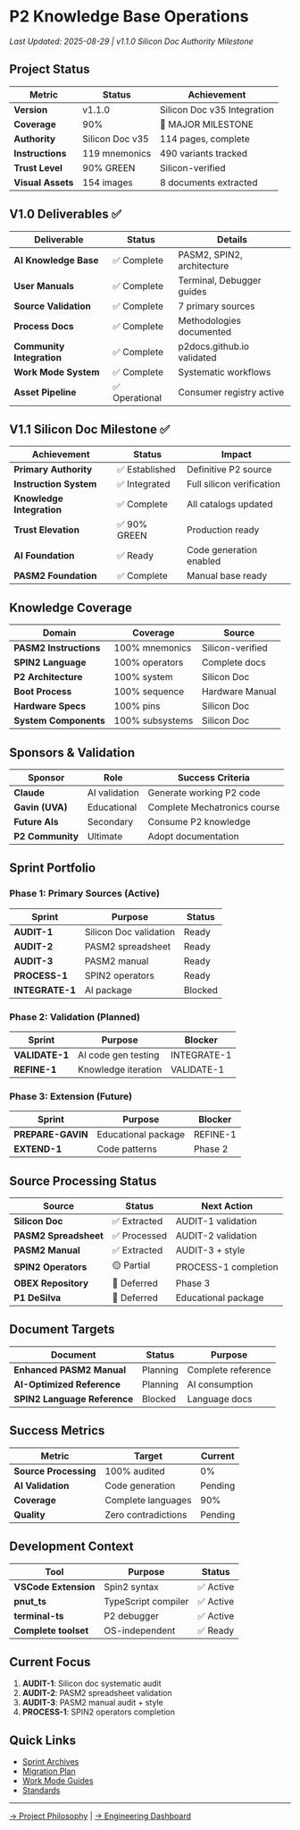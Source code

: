 # P2 Knowledge Base Operations

*Last Updated: 2025-08-29 | v1.1.0 Silicon Doc Authority Milestone*

## Project Status

| Metric | Status | Achievement |
|--------|--------|-------------|
| **Version** | v1.1.0 | Silicon Doc v35 Integration |
| **Coverage** | 90% | 🚀 MAJOR MILESTONE |
| **Authority** | Silicon Doc v35 | 114 pages, complete |
| **Instructions** | 119 mnemonics | 490 variants tracked |
| **Trust Level** | 90% GREEN | Silicon-verified |
| **Visual Assets** | 154 images | 8 documents extracted |

## V1.0 Deliverables ✅

| Deliverable | Status | Details |
|-------------|--------|---------|
| **AI Knowledge Base** | ✅ Complete | PASM2, SPIN2, architecture |
| **User Manuals** | ✅ Complete | Terminal, Debugger guides |
| **Source Validation** | ✅ Complete | 7 primary sources |
| **Process Docs** | ✅ Complete | Methodologies documented |
| **Community Integration** | ✅ Complete | p2docs.github.io validated |
| **Work Mode System** | ✅ Complete | Systematic workflows |
| **Asset Pipeline** | ✅ Operational | Consumer registry active |

## V1.1 Silicon Doc Milestone ✅

| Achievement | Status | Impact |
|-------------|--------|--------|
| **Primary Authority** | ✅ Established | Definitive P2 source |
| **Instruction System** | ✅ Integrated | Full silicon verification |
| **Knowledge Integration** | ✅ Complete | All catalogs updated |
| **Trust Elevation** | ✅ 90% GREEN | Production ready |
| **AI Foundation** | ✅ Ready | Code generation enabled |
| **PASM2 Foundation** | ✅ Complete | Manual base ready |

## Knowledge Coverage

| Domain | Coverage | Source |
|--------|----------|--------|
| **PASM2 Instructions** | 100% mnemonics | Silicon-verified |
| **SPIN2 Language** | 100% operators | Complete docs |
| **P2 Architecture** | 100% system | Silicon Doc |
| **Boot Process** | 100% sequence | Hardware Manual |
| **Hardware Specs** | 100% pins | Silicon Doc |
| **System Components** | 100% subsystems | Silicon Doc |

## Sponsors & Validation

| Sponsor | Role | Success Criteria |
|---------|------|------------------|
| **Claude** | AI validation | Generate working P2 code |
| **Gavin (UVA)** | Educational | Complete Mechatronics course |
| **Future AIs** | Secondary | Consume P2 knowledge |
| **P2 Community** | Ultimate | Adopt documentation |

## Sprint Portfolio

### Phase 1: Primary Sources (Active)

| Sprint | Purpose | Status |
|--------|---------|--------|
| **AUDIT-1** | Silicon Doc validation | Ready |
| **AUDIT-2** | PASM2 spreadsheet | Ready |
| **AUDIT-3** | PASM2 manual | Ready |
| **PROCESS-1** | SPIN2 operators | Ready |
| **INTEGRATE-1** | AI package | Blocked |

### Phase 2: Validation (Planned)

| Sprint | Purpose | Blocker |
|--------|---------|---------|
| **VALIDATE-1** | AI code gen testing | INTEGRATE-1 |
| **REFINE-1** | Knowledge iteration | VALIDATE-1 |

### Phase 3: Extension (Future)

| Sprint | Purpose | Blocker |
|--------|---------|---------|
| **PREPARE-GAVIN** | Educational package | REFINE-1 |
| **EXTEND-1** | Code patterns | Phase 2 |

## Source Processing Status

| Source | Status | Next Action |
|--------|--------|-------------|
| **Silicon Doc** | ✅ Extracted | AUDIT-1 validation |
| **PASM2 Spreadsheet** | ✅ Processed | AUDIT-2 validation |
| **PASM2 Manual** | ✅ Extracted | AUDIT-3 + style |
| **SPIN2 Operators** | 🟡 Partial | PROCESS-1 completion |
| **OBEX Repository** | 🔴 Deferred | Phase 3 |
| **P1 DeSilva** | 🔴 Deferred | Educational package |

## Document Targets

| Document | Status | Purpose |
|----------|--------|---------|
| **Enhanced PASM2 Manual** | Planning | Complete reference |
| **AI-Optimized Reference** | Planning | AI consumption |
| **SPIN2 Language Reference** | Blocked | Language docs |

## Success Metrics

| Metric | Target | Current |
|--------|--------|---------|
| **Source Processing** | 100% audited | 0% |
| **AI Validation** | Code generation | Pending |
| **Coverage** | Complete languages | 90% |
| **Quality** | Zero contradictions | Pending |

## Development Context

| Tool | Purpose | Status |
|------|---------|--------|
| **VSCode Extension** | Spin2 syntax | ✅ Active |
| **pnut_ts** | TypeScript compiler | ✅ Active |
| **terminal-ts** | P2 debugger | ✅ Active |
| **Complete toolset** | OS-independent | ✅ Ready |

## Current Focus

1. **AUDIT-1**: Silicon doc systematic audit
2. **AUDIT-2**: PASM2 spreadsheet validation
3. **AUDIT-3**: PASM2 manual audit + style
4. **PROCESS-1**: SPIN2 operators completion

## Quick Links

- [Sprint Archives](../history/sprints/)
- [Migration Plan](migration/)
- [Work Mode Guides](work-mode-guides/)
- [Standards](standards/)

---

[→ Project Philosophy](ABOUT.md) | [→ Engineering Dashboard](../README.md)